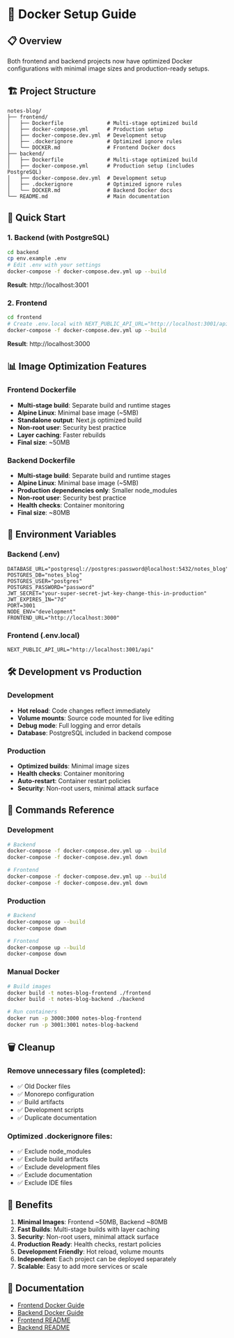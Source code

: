 # 🐳 Docker Setup Guide

## 📋 Overview

Both frontend and backend projects now have optimized Docker configurations with minimal image sizes and production-ready setups.

## 🏗️ Project Structure

```
notes-blog/
├── frontend/
│   ├── Dockerfile              # Multi-stage optimized build
│   ├── docker-compose.yml      # Production setup
│   ├── docker-compose.dev.yml  # Development setup
│   ├── .dockerignore           # Optimized ignore rules
│   └── DOCKER.md               # Frontend Docker docs
├── backend/
│   ├── Dockerfile              # Multi-stage optimized build
│   ├── docker-compose.yml      # Production setup (includes PostgreSQL)
│   ├── docker-compose.dev.yml  # Development setup
│   ├── .dockerignore           # Optimized ignore rules
│   └── DOCKER.md               # Backend Docker docs
└── README.md                   # Main documentation
```

## 🚀 Quick Start

### 1. Backend (with PostgreSQL)

```bash
cd backend
cp env.example .env
# Edit .env with your settings
docker-compose -f docker-compose.dev.yml up --build
```

**Result**: http://localhost:3001

### 2. Frontend

```bash
cd frontend
# Create .env.local with NEXT_PUBLIC_API_URL="http://localhost:3001/api"
docker-compose -f docker-compose.dev.yml up --build
```

**Result**: http://localhost:3000

## 📊 Image Optimization Features

### Frontend Dockerfile

- **Multi-stage build**: Separate build and runtime stages
- **Alpine Linux**: Minimal base image (~5MB)
- **Standalone output**: Next.js optimized build
- **Non-root user**: Security best practice
- **Layer caching**: Faster rebuilds
- **Final size**: ~50MB

### Backend Dockerfile

- **Multi-stage build**: Separate build and runtime stages
- **Alpine Linux**: Minimal base image (~5MB)
- **Production dependencies only**: Smaller node_modules
- **Non-root user**: Security best practice
- **Health checks**: Container monitoring
- **Final size**: ~80MB

## 🔧 Environment Variables

### Backend (.env)

```env
DATABASE_URL="postgresql://postgres:password@localhost:5432/notes_blog"
POSTGRES_DB="notes_blog"
POSTGRES_USER="postgres"
POSTGRES_PASSWORD="password"
JWT_SECRET="your-super-secret-jwt-key-change-this-in-production"
JWT_EXPIRES_IN="7d"
PORT=3001
NODE_ENV="development"
FRONTEND_URL="http://localhost:3000"
```

### Frontend (.env.local)

```env
NEXT_PUBLIC_API_URL="http://localhost:3001/api"
```

## 🛠️ Development vs Production

### Development

- **Hot reload**: Code changes reflect immediately
- **Volume mounts**: Source code mounted for live editing
- **Debug mode**: Full logging and error details
- **Database**: PostgreSQL included in backend compose

### Production

- **Optimized builds**: Minimal image sizes
- **Health checks**: Container monitoring
- **Auto-restart**: Container restart policies
- **Security**: Non-root users, minimal attack surface

## 📝 Commands Reference

### Development

```bash
# Backend
docker-compose -f docker-compose.dev.yml up --build
docker-compose -f docker-compose.dev.yml down

# Frontend
docker-compose -f docker-compose.dev.yml up --build
docker-compose -f docker-compose.dev.yml down
```

### Production

```bash
# Backend
docker-compose up --build
docker-compose down

# Frontend
docker-compose up --build
docker-compose down
```

### Manual Docker

```bash
# Build images
docker build -t notes-blog-frontend ./frontend
docker build -t notes-blog-backend ./backend

# Run containers
docker run -p 3000:3000 notes-blog-frontend
docker run -p 3001:3001 notes-blog-backend
```

## 🗑️ Cleanup

### Remove unnecessary files (completed):

- ✅ Old Docker files
- ✅ Monorepo configuration
- ✅ Build artifacts
- ✅ Development scripts
- ✅ Duplicate documentation

### Optimized .dockerignore files:

- ✅ Exclude node_modules
- ✅ Exclude build artifacts
- ✅ Exclude development files
- ✅ Exclude documentation
- ✅ Exclude IDE files

## 🎯 Benefits

1. **Minimal Images**: Frontend ~50MB, Backend ~80MB
2. **Fast Builds**: Multi-stage builds with layer caching
3. **Security**: Non-root users, minimal attack surface
4. **Production Ready**: Health checks, restart policies
5. **Development Friendly**: Hot reload, volume mounts
6. **Independent**: Each project can be deployed separately
7. **Scalable**: Easy to add more services or scale

## 📖 Documentation

- [Frontend Docker Guide](./frontend/DOCKER.md)
- [Backend Docker Guide](./backend/DOCKER.md)
- [Frontend README](./frontend/README.md)
- [Backend README](./backend/README.md)
